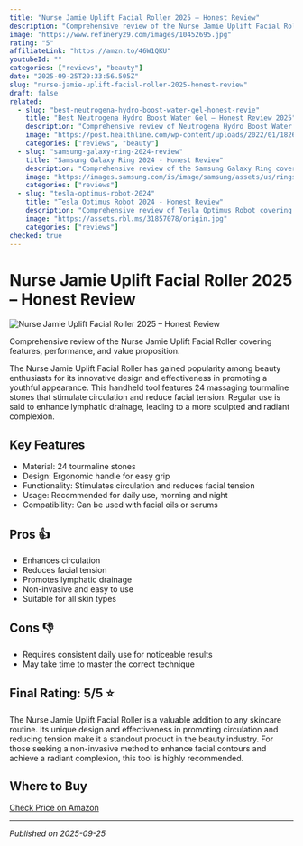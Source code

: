 ```yaml
---
title: "Nurse Jamie Uplift Facial Roller 2025 – Honest Review"
description: "Comprehensive review of the Nurse Jamie Uplift Facial Roller covering features, performance, and value proposition."
image: "https://www.refinery29.com/images/10452695.jpg"
rating: "5"
affiliateLink: "https://amzn.to/46W1QKU"
youtubeId: ""
categories: ["reviews", "beauty"]
date: "2025-09-25T20:33:56.505Z"
slug: "nurse-jamie-uplift-facial-roller-2025-honest-review"
draft: false
related:
  - slug: "best-neutrogena-hydro-boost-water-gel-honest-revie"
    title: "Best Neutrogena Hydro Boost Water Gel – Honest Review 2025"
    description: "Comprehensive review of Neutrogena Hydro Boost Water Gel covering features, performance, and value proposition for hydration, texture, and skin comfort.."
    image: "https://post.healthline.com/wp-content/uploads/2022/01/1826371-Neutrogena-Hydro-Boost-Water-Gel-Review-1296x728-Header-c0dcdf.jpg"
    categories: ["reviews", "beauty"]
  - slug: "samsung-galaxy-ring-2024-review"
    title: "Samsung Galaxy Ring 2024 - Honest Review"
    description: "Comprehensive review of the Samsung Galaxy Ring covering design, features, performance, and whether it’s worth the hype in 2024."
    image: "https://images.samsung.com/is/image/samsung/assets/us/rings/galaxy-ring/images/RingMLP-Hero-KV-Static-Product-M-720x430.jpg"
    categories: ["reviews"]
  - slug: "tesla-optimus-robot-2024"
    title: "Tesla Optimus Robot 2024 - Honest Review"
    description: "Comprehensive review of Tesla Optimus Robot covering features, performance, and future potential in household and industrial use."
    image: "https://assets.rbl.ms/31857078/origin.jpg"
    categories: ["reviews"]
checked: true
---
```


# Nurse Jamie Uplift Facial Roller 2025 – Honest Review

![Nurse Jamie Uplift Facial Roller 2025 – Honest Review](https://www.refinery29.com/images/10452695.jpg)

 Comprehensive review of the Nurse Jamie Uplift Facial Roller covering features, performance, and value proposition.

The Nurse Jamie Uplift Facial Roller has gained popularity among beauty enthusiasts for its innovative design and effectiveness in promoting a youthful appearance. This handheld tool features 24 massaging tourmaline stones that stimulate circulation and reduce facial tension. Regular use is said to enhance lymphatic drainage, leading to a more sculpted and radiant complexion.


## Key Features

- Material: 24 tourmaline stones
- Design: Ergonomic handle for easy grip
- Functionality: Stimulates circulation and reduces facial tension
- Usage: Recommended for daily use, morning and night
- Compatibility: Can be used with facial oils or serums



## Pros 👍

- Enhances circulation
- Reduces facial tension
- Promotes lymphatic drainage
- Non-invasive and easy to use
- Suitable for all skin types



## Cons 👎

- Requires consistent daily use for noticeable results
- May take time to master the correct technique


## Final Rating: 5/5 ⭐

The Nurse Jamie Uplift Facial Roller is a valuable addition to any skincare routine. Its unique design and effectiveness in promoting circulation and reducing tension make it a standout product in the beauty industry. For those seeking a non-invasive method to enhance facial contours and achieve a radiant complexion, this tool is highly recommended.


## Where to Buy

[Check Price on Amazon](https://amzn.to/46W1QKU)


---

*Published on 2025-09-25*